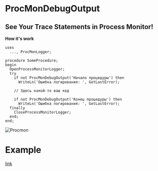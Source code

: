 # ProcMonDebugOutput
## See Your Trace Statements in Process Monitor!

**How it's work**

```
uses
  ..., ProcMonLogger;

procedure SomeProcedure;
begin
  OpenProcessMonitorLogger;
  try
    if not ProcMonDebugOutput('Начало процедуры') then
      WriteLn('Ошибка логирования: ', GetLastError);
    
    // Здесь какой-то ваш код
    
    if not ProcMonDebugOutput('Конец процедуры') then
      WriteLn('Ошибка логирования: ', GetLastError);
  finally
    CloseProcessMonitorLogger;
  end;
end;
```
![Procmon](https://github.com/lartsev1337/ProcMonDebugOutput/blob/main/procmon.png?raw=true)

# Example
[link](https://github.com/lartsev1337/CobaltParser/blob/main/mainwindow.pas)
